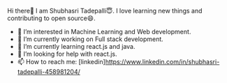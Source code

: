    Hi there👋
   I am Shubhasri Tadepalli😇.
   I love learning new things and contributing to open source😄.

- 🙂 I’m interested in Machine Learning and Web development.
- 🔭 I’m currently working on Full stack development.
- 🌱 I’m currently learning react.js and java.
- 🤔 I’m looking for help with react.js.
- 📫 How to reach me: [linkedin]https://www.linkedin.com/in/shubhasri-tadepalli-458981204/



